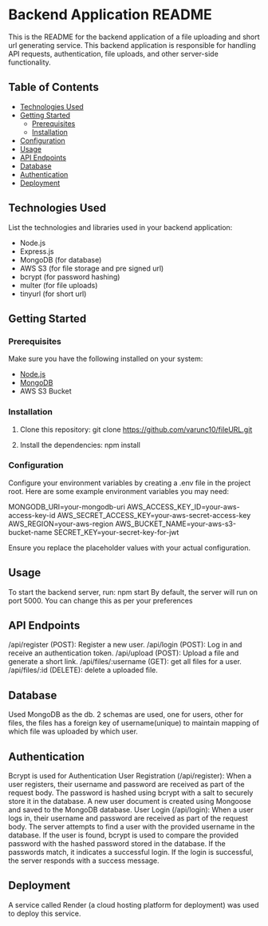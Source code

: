 # Backend Application README

This is the README for the backend application of a file uploading and short url generating service. This backend application is responsible for handling API requests, authentication, file uploads, and other server-side functionality.

## Table of Contents

- [Technologies Used](#technologies-used)
- [Getting Started](#getting-started)
  - [Prerequisites](#prerequisites)
  - [Installation](#installation)
- [Configuration](#configuration)
- [Usage](#usage)
- [API Endpoints](#api-endpoints)
- [Database](#database)
- [Authentication](#authentication)
- [Deployment](#deployment)

## Technologies Used

List the technologies and libraries used in your backend application:

- Node.js
- Express.js
- MongoDB (for database)
- AWS S3 (for file storage and pre signed url)
- bcrypt (for password hashing)
- multer (for file uploads)
- tinyurl (for short url)

## Getting Started

### Prerequisites

Make sure you have the following installed on your system:

- [Node.js](https://nodejs.org/)
- [MongoDB](https://www.mongodb.com/) 
- AWS S3 Bucket 

### Installation

1. Clone this repository: git clone https://github.com/varunc10/fileURL.git

2. Install the dependencies:  npm install

### Configuration

Configure your environment variables by creating a .env file in the project root. Here are some example environment variables you may need:

MONGODB_URI=your-mongodb-uri
AWS_ACCESS_KEY_ID=your-aws-access-key-id
AWS_SECRET_ACCESS_KEY=your-aws-secret-access-key
AWS_REGION=your-aws-region
AWS_BUCKET_NAME=your-aws-s3-bucket-name
SECRET_KEY=your-secret-key-for-jwt

Ensure you replace the placeholder values with your actual configuration.


## Usage

To start the backend server, run: npm start
By default, the server will run on port 5000. You can change this as per your preferences


## API Endpoints

/api/register (POST): Register a new user.
/api/login (POST): Log in and receive an authentication token.
/api/upload (POST): Upload a file and generate a short link.
/api/files/:username (GET): get all files for a user.
/api/files/:id (DELETE): delete a uploaded file.


## Database

Used MongoDB as the db. 2 schemas are used, one for users, other for files, the files has a foreign key of username(unique) to maintain mapping of which file was uploaded by which user.


## Authentication

Bcrypt is used for Authentication
    User Registration (/api/register):
        When a user registers, their username and password are received as part of the request body.
        The password is hashed using bcrypt with a salt to securely store it in the database.
        A new user document is created using Mongoose and saved to the MongoDB database.
    User Login (/api/login):
        When a user logs in, their username and password are received as part of the request body.
        The server attempts to find a user with the provided username in the database.
        If the user is found, bcrypt is used to compare the provided password with the hashed password stored in the database. If the passwords match, it indicates a successful login.
        If the login is successful, the server responds with a success message.

## Deployment

A service called Render (a cloud hosting platform for deployment) was used to deploy this service.
